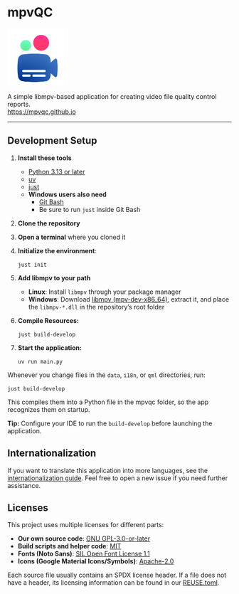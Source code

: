 <!--
SPDX-FileCopyrightText: mpvQC developers

SPDX-License-Identifier: MIT
-->

# mpvQC

<img alt="Logo" src="data/icon.svg" width="128" height="128"/>

A simple libmpv-based application for creating video file quality control reports.\
https://mpvqc.github.io

______________________________________________________________________

## Development Setup

1. **Install these tools**

   - [Python 3.13 or later](https://www.python.org/downloads/)
   - [uv](https://github.com/astral-sh/uv)
   - [just](https://github.com/casey/just)
   - **Windows users also need**
     - [Git Bash](https://git-scm.com/downloads)
     - Be sure to run `just` inside Git Bash

2. **Clone the repository**

3. **Open a terminal** where you cloned it

4. **Initialize the environment**:

   ```shell
   just init
   ```

5. **Add libmpv to your path**

   - **Linux**: Install `libmpv` through your package manager
   - **Windows**: Download [libmpv (mpv-dev-x86_64)](https://github.com/shinchiro/mpv-winbuild-cmake/releases), extract it, and place the `libmpv-*.dll` in the repository’s root folder

6. **Compile Resources:**

   ```shell
   just build-develop
   ```

7. **Start the application:**

   ```shell
   uv run main.py
   ```

Whenever you change files in the `data`, `i18n`, or `qml` directories, run:

```shell
just build-develop
```

This compiles them into a Python file in the mpvqc folder, so the app recognizes them on startup.

**Tip:** Configure your IDE to run the `build-develop` before launching the application.

## Internationalization

If you want to translate this application into more languages, see the [internationalization guide](docs/internationalization.md).
Feel free to open a new issue if you need further assistance.

## Licenses

This project uses multiple licenses for different parts:

- **Our own source code**: [GNU GPL-3.0-or-later](LICENSES/GPL-3.0-or-later.txt)
- **Build scripts and helper code**: [MIT](LICENSES/MIT.txt)
- **Fonts (Noto Sans)**: [SIL Open Font License 1.1](LICENSES/OFL-1.1.txt)
- **Icons (Google Material Icons/Symbols)**: [Apache-2.0](LICENSES/Apache-2.0.txt)

Each source file usually contains an SPDX license header.
If a file does not have a header, its licensing information can be found in our [REUSE.toml](REUSE.toml).
